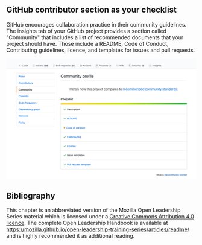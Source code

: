 ## GitHub contributor section as your checklist

GitHub encourages collaboration practice in their community guidelines. 
The insights tab of your GitHub project provides a section called "Community" that includes a list of recommended documents that your project should have.
Those include a README, Code of Conduct, Contributing guidelines, licence, and templates for issues and pull requests.

![Community profile on GitHub](../../figures/community_profile.png)

## Bibliography

This chapter is an abbreviated version of the Mozilla Open Leadership Series material which is licensed under a [Creative Commons Attribution 4.0 licence](https://creativecommons.org/licenses/by/4.0/).
The complete Open Leadership Handbook is available at https://mozilla.github.io/open-leadership-training-series/articles/readme/ and is highly recommended it as additional reading.
